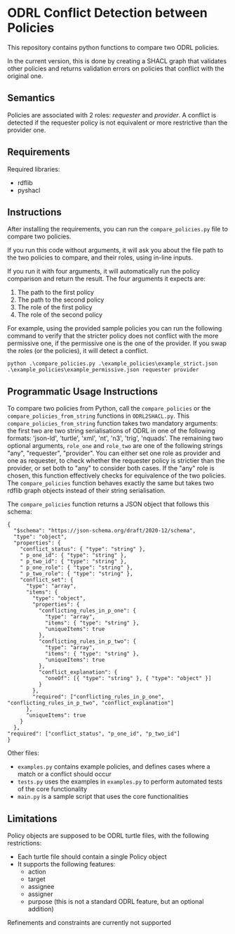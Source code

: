 # ODRL Conflict Detection between Policies

This repository contains python functions to compare two ODRL policies. 

In the current version, this is done by creating a SHACL graph that validates other policies and
returns validation errors on policies that conflict with the original one.

## Semantics

Policies are associated with 2 roles: *requester* and *provider*. 
A conflict is detected if the requester policy is not equivalent or more restrictive
than the provider one. 

## Requirements

Required libraries:
* rdflib
* pyshacl

## Instructions

After installing the requirements, you can run the `compare_policies.py` file to compare two policies.

If you run this code without arguments, it will ask you about the file path to the two policies to compare, 
and their roles, using in-line inputs.

If you run it with four arguments, it will automatically run the policy comparison and return the result.
The four arguments it expects are:
1. The path to the first policy
2. The path to the second policy
3. The role of the first policy
4. The role of the second policy

For example, using the provided sample policies you can run the following command to verify that the stricter policy does not 
conflict with the more permissive one, if the permissive one is the one of the provider. If you swap the roles (or the 
policies), it will detect a conflict.
```
python .\compare_policies.py .\example_policies\example_strict.json .\example_policies\example_permissive.json requester provider
```


## Programmatic Usage Instructions

To compare two policies from Python, call the `compare_policies` or the `compare_policies_from_string` functions in `ODRL2SHACL.py`.
This `compare_policies_from_string` function takes two mandatory arguments: the first two are two string serialisations of ODRL in one of the following 
formats: 'json-ld', 'turtle', 'xml', 'nt', 'n3', 'trig', 'nquads'. The remaining two optional arguments, `role_one` and 
`role_two` are one of the following strings "any", "requester", "provider". You can either set one role as provider and 
one as requester, to check whether the requester policy is strictier than the provider, or set both to "any" to consider
both cases. If the "any" role is chosen, this function effectively checks for equivalence of the two policies. The
`compare_policies` function behaves exactly the same but takes two rdflib graph objects instead of their string serialisation.

The `compare_policies` function returns a JSON object that follows this schema:
```
{ 
  "$schema": "https://json-schema.org/draft/2020-12/schema", 
  "type": "object", 
  "properties": { 
    "conflict_status": { "type": "string" }, 
    " p_one_id": { "type": "string" }, 
    " p_two_id": { "type": "string" }, 
    " p_one_role": { "type": "string" }, 
    " p_two_role": { "type": "string" }, 
    "conflict_set": { 
      "type": "array", 
      "items": { 
        "type": "object", 
        "properties": { 
          "conflicting_rules_in_p_one": { 
            "type": "array", 
            "items": { "type": "string" }, 
            "uniqueItems": true 
          }, 
          "conflicting_rules_in_p_two": { 
            "type": "array", 
            "items": { "type": "string" }, 
            "uniqueItems": true 
          }, 
          "conflict_explanation": { 
            "oneOf": [{ "type": "string" }, { "type": "object" }] 
          } 
        }, 
        "required": ["conflicting_rules_in_p_one", "conflicting_rules_in_p_two", "conflict_explanation"] 
      }, 
      "uniqueItems": true 
    } 
  }, 
"required": ["conflict_status", "p_one_id", "p_two_id"] 
} 
```

Other files:
* `examples.py` contains example policies, and defines cases where a match or a conflict should occur
* `tests.py` uses the examples in `examples.py` to perform automated tests of the core functionality
* `main.py` is a sample script that uses the core functionalities

## Limitations 

Policy objects are supposed to be ODRL turtle files,
with the following restrictions:
* Each turtle file should contain a single Policy object
* It supports the following features: 
  * action
  * target
  * assignee
  * assigner
  * purpose (this is not a standard ODRL feature, but an optional addition)

Refinements and constraints are currently not supported



